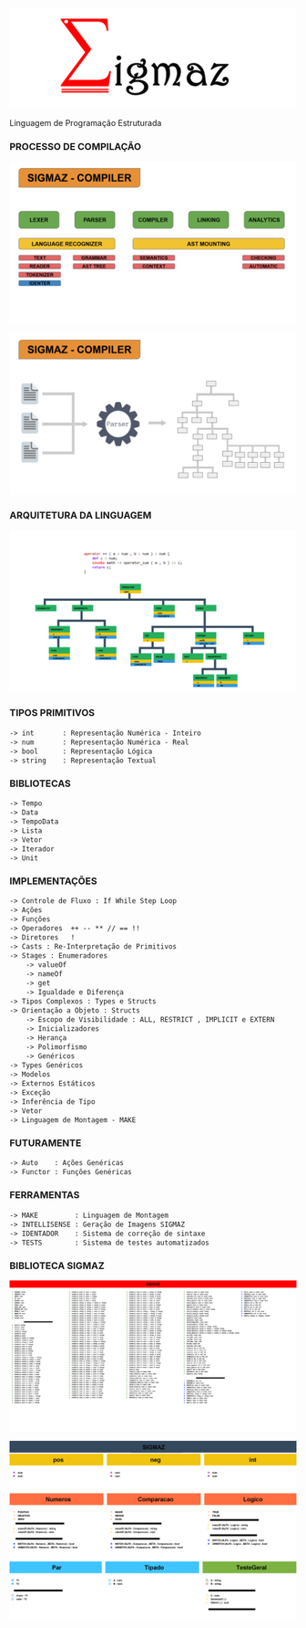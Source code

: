 
 
![Sigmaz](https://raw.githubusercontent.com/luandkg/Sigmaz/master/res/imagens/logo.png)

  Linguagem de Programação Estruturada

### PROCESSO DE COMPILAÇÃO

![Sigmaz](https://raw.githubusercontent.com/luandkg/Sigmaz/master/res/imagens/sigmaz_02.png)

![Sigmaz](https://raw.githubusercontent.com/luandkg/Sigmaz/master/res/imagens/sigmaz_03.png)

### ARQUITETURA DA LINGUAGEM

![Sigmaz](https://raw.githubusercontent.com/luandkg/Sigmaz/master/res/imagens/sigmaz_01.png)

    
 ### TIPOS PRIMITIVOS
 
    -> int       : Representação Numérica - Inteiro
    -> num       : Representação Numérica - Real
    -> bool      : Representação Lógica
    -> string    : Representação Textual
    
### BIBLIOTECAS
    
    -> Tempo
    -> Data
    -> TempoData
    -> Lista
    -> Vetor
    -> Iterador
    -> Unit

    
 ### IMPLEMENTAÇÕES
 
    -> Controle de Fluxo : If While Step Loop
    -> Ações
    -> Funções
    -> Operadores  ++ -- ** // == !!
    -> Diretores   !
    -> Casts : Re-Interpretação de Primitivos
    -> Stages : Enumeradores
        -> valueOf
        -> nameOf
        -> get
        -> Igualdade e Diferença
    -> Tipos Complexos : Types e Structs
    -> Orientação a Objeto : Structs
        -> Escopo de Visibilidade : ALL, RESTRICT , IMPLICIT e EXTERN
        -> Inicializadores
        -> Herança
        -> Polimorfismo
        -> Genéricos
    -> Types Genéricos
    -> Modelos
    -> Externos Estáticos
    -> Exceção
    -> Inferência de Tipo
    -> Vetor
    -> Linguagem de Montagem - MAKE
    
   ### FUTURAMENTE
   
    -> Auto    : Ações Genéricas
    -> Functor : Funções Genéricas
    
  ### FERRAMENTAS
    
    -> MAKE         : Linguagem de Montagem
    -> INTELLISENSE : Geração de Imagens SIGMAZ
    -> IDENTADOR    : Sistema de correção de sintaxe
    -> TESTS        : Sistema de testes automatizados
    
   ### BIBLIOTECA SIGMAZ
    
![lib1](https://raw.githubusercontent.com/luandkg/Sigmaz/master/res/imagens/lib1.png)
    
![lib2](https://raw.githubusercontent.com/luandkg/Sigmaz/master/res/imagens/lib2.png)

    
       